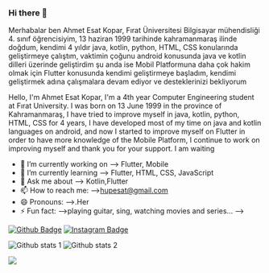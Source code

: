 ### Hi there 👋

Merhabalar ben Ahmet Esat Kopar, Fırat Üniversitesi Bilgisayar mühendisliği 4. sınıf öğrencisiyim, 
13 haziran 1999 tarihinde kahramanmaraş ilinde doğdum, 
kendimi 4 yıldır java, kotlin, python, HTML, CSS konularında geliştirmeye çalıştım, vaktimin çoğunu android konusunda java ve kotlin dilleri üzerinde geliştirdim şu anda ise Mobil Platformuna daha çok hakim olmak için Flutter konusunda kendimi geliştirmeye başladım, kendimi geliştirmek adına çalışmalara devam ediyor ve desteklerinizi bekliyorum


Hello, I'm Ahmet Esat Kopar, I'm a 4th year Computer Engineering student at Fırat University.
I was born on 13 June 1999 in the province of Kahramanmaraş,
I have tried to improve myself in java, kotlin, python, HTML, CSS for 4 years, I have developed most of my time on java and kotlin languages on android, and now I started to improve myself on Flutter in order to have more knowledge of the Mobile Platform, I continue to work on improving myself and thank you for your support. I am waiting

<!--
**Qhupe/Qhupe** is a ✨ _special_ ✨ repository because its `README.md` (this file) appears on your GitHub profile.

Here are some ideas to get you started:
-->
- 🔭 I’m currently working on --> Flutter, Mobile
- 🌱 I’m currently learning --> Flutter, HTML, CSS, JavaScript
- 💬 Ask me about --> Kotlin,Flutter
- 📫 How to reach me: -->hupesat@gmail.com
- 😄 Pronouns: -->.Her
- ⚡ Fun fact: -->playing guitar, sing,
watching movies and series...
-->


[![Github Badge](https://img.shields.io/badge/-Github-000?style=quare&labelColor=000&logo=Github&logoColor=white&link=link)](github.com/Qhupe) 
[![Instagram Badge](https://img.shields.io/badge/-Instagram-C13584?style=flat-quare&labelColor=C13584&logo=instagram&logoColor=white&link=link)](www.instagram.com/aekopar)  


![Github stats 1](https://github-readme-stats.vercel.app/api?username=Qhupe&show_icons=true&theme=gradient) 
![Github stats 2](https://github-readme-stats.vercel.app/api?username=Qhupe&show_icons=true&theme=radical)


 <img src="https://media3.giphy.com/media/98uBZTzlXMhkk/giphy.gif?cid=ecf05e474rmt9uqo3zcu7icsm0kwa0ty5brqhd6pnoola4i9&rid=giphy.gif&ct=g" width="auto">



